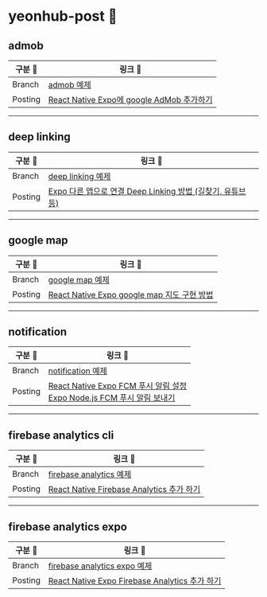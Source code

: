 # yeonhub-post 🚀

## admob
| 구분 📁      | 링크 🔗                                                                                     |
|-----------|------------------------------------------------------------------------------------------|
| Branch    | [admob 예제](https://github.com/yeonhub/yeonhub-post/tree/admob)                         |
| Posting   | [React Native Expo에 google AdMob 추가하기](https://nonmajor-be-developer.tistory.com/entry/React-Native-Expo%EC%97%90-google-AdMob%EC%9D%84-%EB%84%A3%EC%96%B4%EB%B3%B4%EC%9E%90) |

---

## deep linking
| 구분 📁      | 링크 🔗                                                                                     |
|-----------|------------------------------------------------------------------------------------------|
| Branch    | [deep linking 예제](https://github.com/yeonhub/yeonhub-post/tree/linking)                         |
| Posting   | [Expo 다른 앱으로 연결 Deep Linking 방법 (길찾기, 유튜브 등)](https://nonmajor-be-developer.tistory.com/entry/Expo-%EB%8B%A4%EB%A5%B8-%EC%95%B1%EC%9C%BC%EB%A1%9C-%EC%97%B0%EA%B2%B0-Deep-Linking-%EB%B0%A9%EB%B2%95-%EA%B8%B8%EC%B0%BE%EA%B8%B0-%EC%9D%B8%EC%8A%A4%ED%83%80%EA%B7%B8%EB%9E%A8-%EB%93%B1) |

---

## google map
| 구분 📁      | 링크 🔗                                                                                     |
|-----------|------------------------------------------------------------------------------------------|
| Branch    | [google map 예제](https://github.com/yeonhub/yeonhub-post/tree/map)                         |
| Posting   | [React Native Expo google map 지도 구현 방법](https://nonmajor-be-developer.tistory.com/entry/React-Native-Expo-google-map-%EC%A7%80%EB%8F%84-%EA%B5%AC%ED%98%84-%EB%B0%A9%EB%B2%95) |

---

## notification
| 구분 📁      | 링크 🔗                                                                                     |
|-----------|------------------------------------------------------------------------------------------|
| Branch    | [notification 예제](https://github.com/yeonhub/yeonhub-post/tree/noti)                     |
| Posting   | [React Native Expo FCM 푸시 알림 설정](https://nonmajor-be-developer.tistory.com/entry/React-Native-Expo-FCM-%ED%91%B8%EC%8B%9C-%EC%95%8C%EB%A6%BC-%EC%84%A4%EC%A0%95) <br> [Expo Node.js FCM 푸시 알림 보내기](https://nonmajor-be-developer.tistory.com/entry/Expo-Nodejs-FCM-%ED%91%B8%EC%8B%9C-%EC%95%8C%EB%A6%BC-%EB%B3%B4%EB%82%B4%EA%B8%B0) |

---

## firebase analytics cli
| 구분 📁      | 링크 🔗                                                                                     |
|-----------|------------------------------------------------------------------------------------------|
| Branch    | [firebase analytics 예제](https://github.com/yeonhub/yeonhub-post/tree/analytics-cli)                     |
| Posting   | [React Native Firebase Analytics 추가 하기](https://nonmajor-be-developer.tistory.com/entry/React-Native-Firebase-Analytics-%EC%B6%94%EA%B0%80-%ED%95%98%EA%B8%B0) |

---

## firebase analytics expo
| 구분 📁      | 링크 🔗                                                                                     |
|-----------|------------------------------------------------------------------------------------------|
| Branch    | [firebase analytics expo 예제](https://github.com/yeonhub/yeonhub-post/tree/analytics-expo)                     |
| Posting   | [React Native Expo Firebase Analytics 추가 하기](https://nonmajor-be-developer.tistory.com/entry/React-Native-Expo-Firebase-Analytics-%EC%B6%94%EA%B0%80-%ED%95%98%EA%B8%B0) |
